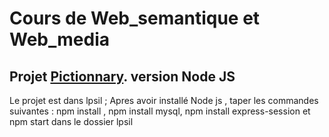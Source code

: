 # Cours de Web_semantique et Web_media  
## Projet [Pictionnary](http://miageprojet2.unice.fr/User:Max/LPSIL_IDSE_-_Web_Multim%C3%A9dia_%2f%2f_Web_S%C3%A9mantique/Partie_1%3a_Application_Pictionnary). version Node JS  
Le projet est dans lpsil ; Apres avoir installé Node js , taper les commandes suivantes : npm install , npm install mysql, npm install express-session et npm start dans le dossier lpsil   
